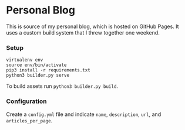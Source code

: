 # Personal Blog

This is source of my personal blog, which is hosted on GitHub Pages. It uses a custom build system that I threw together one weekend.

### Setup

```
virtualenv env
source env/bin/activate
pip3 install -r requirements.txt
python3 builder.py serve
```

To build assets run `python3 builder.py build`.

### Configuration

Create a `config.yml` file and indicate `name`, `description`, `url`, and `articles_per_page`.
